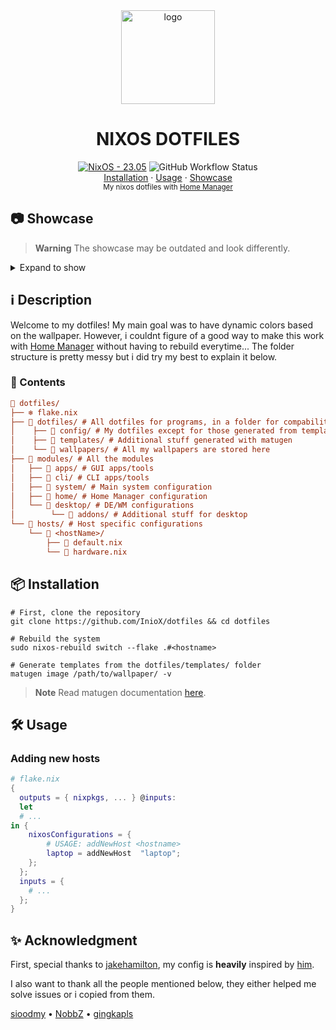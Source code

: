 <div align="center">
    <img src="https://nixos.org/logo/nixos-logo-only-hires.png" alt="logo" width=150>
    <h1>NIXOS DOTFILES</h1>
</div>

<div align="center">
  <a href="https://github.com/InioX/dotfiles/tree/nixos"><img src="https://img.shields.io/badge/NixOS-23.05-5176c1?style=for-the-badge&logo=NixOS&logoColor=white" alt="NixOS - 23.05"></a>
   <img alt="GitHub Workflow Status" src="https://img.shields.io/github/actions/workflow/status/InioX/dotfiles/check.yml?color=5176c1&logo=github&style=for-the-badge"><br>
   <a href="#package-installation">Installation</a>
    ·
  <a href="#%EF%B8%8F-usage">Usage</a>
    ·
  <a href="#-showcase">Showcase</a>
</div>

<div align="center">
    <sub>My nixos dotfiles with  <a href="https://github.com/nix-community/home-manager">Home Manager</a>
</div>

## 📷 Showcase
>**Warning** The showcase may be outdated and look differently.

<details><summary>Expand to show</summary>
<p>

<img src="https://user-images.githubusercontent.com/81521595/236634805-15e68f9b-44a5-4efc-b275-0eb1f6a28bd9.gif" width="320" height="180"/>

[![video showcase](https://markdown-videos.deta.dev/youtube/lBlEEiwQzYA)](https://youtu.be/lBlEEiwQzYA)

</p>
</details>

## ℹ️ Description
Welcome to my dotfiles! My main goal was to have dynamic colors based on the wallpaper. However, i couldnt figure of a good way to make this work with [Home Manager](https://github.com/nix-community/home-manager) without having to rebuild everytime... The folder structure is pretty messy but i did try my best to explain it below.

### 📑 Contents
```ini
📂 dotfiles/
├── ❄️ flake.nix
├── 📂 dotfiles/ # All dotfiles for programs, in a folder for compability with arch
│    ├── 📁 config/ # My dotfiles except for those generated from templates
│    ├── 📁 templates/ # Additional stuff generated with matugen
│    └── 📁 wallpapers/ # All my wallpapers are stored here
├── 📂 modules/ # All the modules
│   ├── 📁 apps/ # GUI apps/tools
│   ├── 📁 cli/ # CLI apps/tools
│   ├── 📁 system/ # Main system configuration
│   ├── 📁 home/ # Home Manager configuration
│   └── 📁 desktop/ # DE/WM configurations
│        └── 📁 addons/ # Additional stuff for desktop
└── 📂 hosts/ # Host specific configurations
    └── 📂 <hostName>/
        ├── 📄 default.nix
        └── 📄 hardware.nix
```
## :package: Installation
```shell
# First, clone the repository
git clone https://github.com/InioX/dotfiles && cd dotfiles

# Rebuild the system 
sudo nixos-rebuild switch --flake .#<hostname>

# Generate templates from the dotfiles/templates/ folder
matugen image /path/to/wallpaper/ -v
```
>**Note** Read matugen documentation [here](https://github.com/InioX/matugen-rs#usage).

## 🛠️ Usage

### Adding new hosts
```nix
# flake.nix
{
  outputs = { nixpkgs, ... } @inputs:
  let
  # ...
in {
    nixosConfigurations = {
        # USAGE: addNewHost <hostname>
        laptop = addNewHost  "laptop";
    };
  };
  inputs = {
    # ...
  };
}
```

## ✨ Acknowledgment

First, special thanks to [jakehamilton](https://github.com/jakehamilton), my config is **heavily** inspired by [him](https://github.com/jakehamilton/config).

I also want to thank all the people mentioned below, they either helped me solve issues or i copied from them.

[sioodmy](https://github.com/sioodmy/dotfiles)
•
[NobbZ](https://github.com/NobbZ)
•
[gingkapls](https://github.com/gingkapls)

